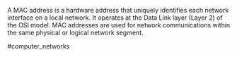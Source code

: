 A MAC address is a hardware address that uniquely identifies each network interface on a local network. It operates at the Data Link layer (Layer 2) of the OSI model. MAC addresses are used for network communications within the same physical or logical network segment.

#computer_networks 
